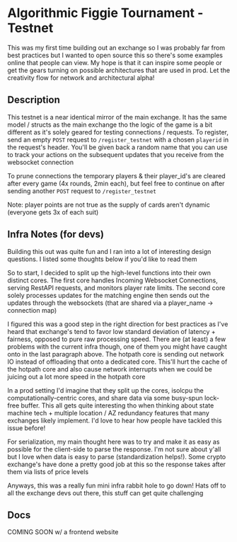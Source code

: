 # Algorithmic Figgie Tournament - Testnet

This was my first time building out an exchange so I was probably far from best practices but I wanted to open source this so there's some examples online that people can view. My hope is that it can inspire some people or get the gears turning on possible architectures that are used in prod. Let the creativity flow for network and architectural alpha!

## Description

This testnet is a near identical mirror of the main exchange. It has the same model / structs as the main exchange tho the logic of the game is a bit different as it's solely geared for testing connections / requests. To register, send an empty `POST` request to `/register_testnet` with a chosen `playerid` in the request's header. You'll be given back a random name that you can use to track your actions on the subsequent updates that you receive from the websocket connection

To prune connections the temporary players & their player_id's are cleared after every game (4x rounds, 2min each), but feel free to continue on after sending another `POST` request to `/register_testnet`

Note: player points are not true as the supply of cards aren't dynamic (everyone gets 3x of each suit)

## Infra Notes (for devs)

Building this out was quite fun and I ran into a lot of interesting design questions. I listed some thoughts below if you'd like to read them

So to start, I decided to split up the high-level functions into their own distinct cores. The first core handles Incoming Websocket Connections, serving RestAPI requests, and monitors player rate limits. The second core solely processes updates for the matching engine then sends out the updates through the websockets (that are shared via a player_name -> connection map)

I figured this was a good step in the right direction for best practices as I've heard that exchange's tend to favor low standard deviation of latency + fairness, opposed to pure raw processing speed. There are (at least) a few problems with the current infra though, one of them you might have caught onto in the last paragraph above. The hotpath core is sending out network IO instead of offloading that onto a dedicated core. This'll hurt the cache of the hotpath core and also cause network interrupts when we could be juicing out a lot more speed in the hotpath core

In a prod setting I'd imagine that they split up the cores, isolcpu the computationally-centric cores, and share data via some busy-spun lock-free buffer. This all gets quite interesting tho when thinking about state machine tech + multiple location / AZ redundancy features that many exchanges likely implement. I'd love to hear how people have tackled this issue before!

For serialization, my main thought here was to try and make it as easy as possible for the client-side to parse the response. I'm not sure about y'all but I love when data is easy to parse (standardization helps!). Some crypto exchange's have done a pretty good job at this so the response takes after them via lists of price levels

Anyways, this was a really fun mini infra rabbit hole to go down! Hats off to all the exchange devs out there, this stuff can get quite challenging

## Docs

COMING SOON w/ a frontend website